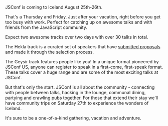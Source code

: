 JSConf is coming to Iceland August 25th-26th.

That's a Thursday and Friday. Just after your vacation, right before you get too busy with work. Perfect for catching up on awesome talks and with friends from the JavaScript community.

Expect two awesome tracks over two days with over 30 talks in total.

The Hekla track is a curated set of speakers that have [submitted proposals](/callforspeakers) and made it through the selection process.

The Geysir track features people like you! In a unique format pioneered by JSConf US, anyone can register to speak in a first-come, first-speak format. These talks cover a huge range and are some of the most exciting talks at JSConf.

But that's only the start. JSConf is all about the community - connecting with people between talks, hacking in the lounge, communal dining, partying and crawling pubs together. For those that extend their stay we'll have community trips on Saturday 27th to experience the wonders of Iceland.

It's sure to be a one-of-a-kind gathering, vacation and adventure.
